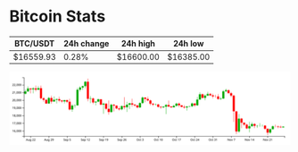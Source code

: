 # Bitcoin Stats

BTC/USDT|24h change|24h high|24h low|
|---|---|---|---|
|$16559.93|0.28%|$16600.00|$16385.00|

<img src="./chart.svg">
